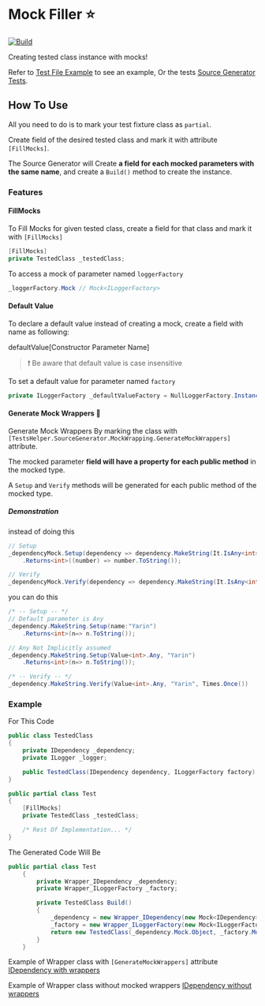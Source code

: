 # Mock Filler :star:
[![Build](https://github.com/YarinOmesi/MockFiller/actions/workflows/CI.yml/badge.svg)](https://github.com/YarinOmesi/MockFiller/actions/workflows/CI.yml)

Creating tested class instance with mocks!

Refer to [Test File Example](./Sample.Tests/Test.cs) to see an example,
Or the tests [Source Generator Tests](./TestsHelper.SourceGenerator.Tests/MockFillerSourceGeneratorTests.cs).

## How To Use

All you need to do is to mark your test fixture class as `partial`.

Create field of the desired tested class and mark it with attribute `[FillMocks]`.

The Source Generator will Create **a field for each mocked parameters with the same name**, and create a `Build()` method to create the instance. 

### Features

#### FillMocks

To Fill Mocks for given tested class, create a field for that class and mark it with `[FillMocks]`
```csharp
[FillMocks]
private TestedClass _testedClass;
```

To access a mock of parameter named `loggerFactory`
```csharp
_loggerFactory.Mock // Mock<ILoggerFactory>
```

#### Default Value

To declare a default value instead of creating a mock, create a field with name as following:

defaultValue[Constructor Parameter Name]

> :exclamation: Be aware that default value is case insensitive

To set a default value for parameter named `factory`
```csharp
private ILoggerFactory _defaultValueFactory = NullLoggerFactory.Instance;
```

#### Generate Mock Wrappers :crystal_ball:

Generate Mock Wrappers By marking the class with `[TestsHelper.SourceGenerator.MockWrapping.GenerateMockWrappers]` attribute.

The mocked parameter **field will have a property for each public method** in the mocked type. 

A `Setup` and `Verify` methods will be generated for each public method of the mocked type.

##### Demonstration

instead of doing this

```csharp
// Setup
_dependencyMock.Setup(dependency => dependency.MakeString(It.IsAny<int>(), "Yarin"))
    .Returns<int>((number) => number.ToString());

// Verify
_dependencyMock.Verify(dependency => dependency.MakeString(It.IsAny<int>(), "Yarin"), Times.Once)
```

you can do this

```csharp
/* -- Setup -- */ 
// Default parameter is Any
_dependency.MakeString.Setup(name:"Yarin")
    .Returns<int>(n=> n.ToString());

// Any Not Implicitly assumed
_dependency.MakeString.Setup(Value<int>.Any, "Yarin")
    .Returns<int>(n=> n.ToString());

/* -- Verify -- */
_dependency.MakeString.Verify(Value<int>.Any, "Yarin", Times.Once())
```

### Example

For This Code

```csharp
public class TestedClass
{
    private IDependency _dependency;
    private ILogger _logger;

    public TestedClass(IDependency dependency, ILoggerFactory factory) // c'tor
}
```
```csharp
public partial class Test
{
    [FillMocks]
    private TestedClass _testedClass;

    /* Rest Of Implementation... */
}
```

The Generated Code Will Be

```csharp
public partial class Test
    {
        private Wrapper_IDependency _dependency;
        private Wrapper_ILoggerFactory _factory;

        private TestedClass Build()
        {
            _dependency = new Wrapper_IDependency(new Mock<IDependency>());
            _factory = new Wrapper_ILoggerFactory(new Mock<ILoggerFactory>());
            return new TestedClass(_dependency.Mock.Object, _factory.Mock.Object);
        }
    }
```
Example of Wrapper class with `[GenerateMockWrappers]` attribute [IDependency with wrappers](./TestsHelper.SourceGenerator.Tests/Sources/Wrapper.IDependency.WithWrappers.generated.cs)

Example of Wrapper class without mocked wrappers  [IDependency without wrappers](./TestsHelper.SourceGenerator.Tests/Sources/Wrapper.IDependency.generated.cs)